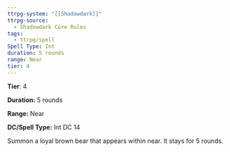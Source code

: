```yaml
---
ttrpg-system: "[[Shadowdark]]"
ttrpg-source:
  - Shadowdark Core Rules
tags:
  - ttrpg/spell
Spell Type: Int
duration: 5 rounds
range: Near
tier: 4
---
```

**Tier**: 4

**Duration:** 5 rounds

**Range:** Near

**DC/Spell Type:** Int DC 14

Summon a loyal brown bear that appears within near. It stays for 5 rounds.